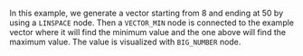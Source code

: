 In this example, we generate a vector starting from 8 and ending at 50 by using a `LINSPACE` node. Then a `VECTOR_MIN` node is connected to the example vector where it will find the minimum value and the one above will find the maximum value. The value is visualized with `BIG_NUMBER` node.
